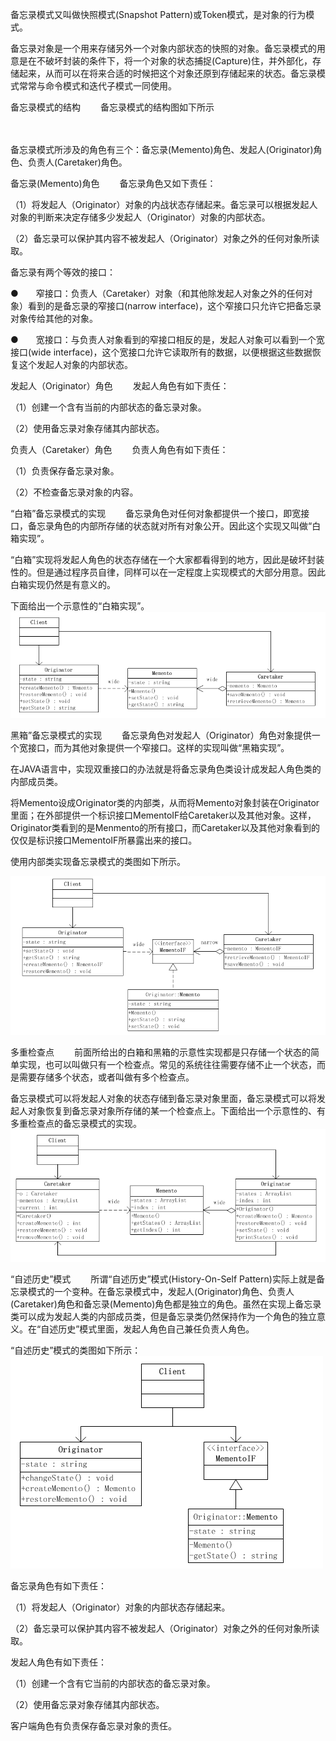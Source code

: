 备忘录模式又叫做快照模式(Snapshot Pattern)或Token模式，是对象的行为模式。

备忘录对象是一个用来存储另外一个对象内部状态的快照的对象。备忘录模式的用意是在不破坏封装的条件下，将一个对象的状态捕捉(Capture)住，并外部化，存储起来，从而可以在将来合适的时候把这个对象还原到存储起来的状态。备忘录模式常常与命令模式和迭代子模式一同使用。

备忘录模式的结构
　　备忘录模式的结构图如下所示

　　

备忘录模式所涉及的角色有三个：备忘录(Memento)角色、发起人(Originator)角色、负责人(Caretaker)角色。

备忘录(Memento)角色
　　备忘录角色又如下责任：

（1）将发起人（Originator）对象的内战状态存储起来。备忘录可以根据发起人对象的判断来决定存储多少发起人（Originator）对象的内部状态。

（2）备忘录可以保护其内容不被发起人（Originator）对象之外的任何对象所读取。

备忘录有两个等效的接口：

●　　窄接口：负责人（Caretaker）对象（和其他除发起人对象之外的任何对象）看到的是备忘录的窄接口(narrow interface)，这个窄接口只允许它把备忘录对象传给其他的对象。

●　　宽接口：与负责人对象看到的窄接口相反的是，发起人对象可以看到一个宽接口(wide interface)，这个宽接口允许它读取所有的数据，以便根据这些数据恢复这个发起人对象的内部状态。

发起人（Originator）角色
　　发起人角色有如下责任：

（1）创建一个含有当前的内部状态的备忘录对象。

（2）使用备忘录对象存储其内部状态。

负责人（Caretaker）角色
　　负责人角色有如下责任：

（1）负责保存备忘录对象。

（2）不检查备忘录对象的内容。

“白箱”备忘录模式的实现
　　备忘录角色对任何对象都提供一个接口，即宽接口，备忘录角色的内部所存储的状态就对所有对象公开。因此这个实现又叫做“白箱实现”。

“白箱”实现将发起人角色的状态存储在一个大家都看得到的地方，因此是破坏封装性的。但是通过程序员自律，同样可以在一定程度上实现模式的大部分用意。因此白箱实现仍然是有意义的。

下面给出一个示意性的“白箱实现”。
![img.png](img.png)





黑箱”备忘录模式的实现
　　备忘录角色对发起人（Originator）角色对象提供一个宽接口，而为其他对象提供一个窄接口。这样的实现叫做“黑箱实现”。

在JAVA语言中，实现双重接口的办法就是将备忘录角色类设计成发起人角色类的内部成员类。

将Memento设成Originator类的内部类，从而将Memento对象封装在Originator里面；在外部提供一个标识接口MementoIF给Caretaker以及其他对象。这样，Originator类看到的是Menmento的所有接口，而Caretaker以及其他对象看到的仅仅是标识接口MementoIF所暴露出来的接口。

使用内部类实现备忘录模式的类图如下所示。

![img_1.png](img_1.png)


多重检查点
　　前面所给出的白箱和黑箱的示意性实现都是只存储一个状态的简单实现，也可以叫做只有一个检查点。常见的系统往往需要存储不止一个状态，而是需要存储多个状态，或者叫做有多个检查点。

备忘录模式可以将发起人对象的状态存储到备忘录对象里面，备忘录模式可以将发起人对象恢复到备忘录对象所存储的某一个检查点上。下面给出一个示意性的、有多重检查点的备忘录模式的实现。
![img_2.png](img_2.png)




“自述历史”模式
　　所谓“自述历史”模式(History-On-Self Pattern)实际上就是备忘录模式的一个变种。在备忘录模式中，发起人(Originator)角色、负责人(Caretaker)角色和备忘录(Memento)角色都是独立的角色。虽然在实现上备忘录类可以成为发起人类的内部成员类，但是备忘录类仍然保持作为一个角色的独立意义。在“自述历史”模式里面，发起人角色自己兼任负责人角色。

“自述历史”模式的类图如下所示：
![img_3.png](img_3.png)

备忘录角色有如下责任：

（1）将发起人（Originator）对象的内部状态存储起来。

（2）备忘录可以保护其内容不被发起人（Originator）对象之外的任何对象所读取。

发起人角色有如下责任：

（1）创建一个含有它当前的内部状态的备忘录对象。

（2）使用备忘录对象存储其内部状态。

客户端角色有负责保存备忘录对象的责任。

　　